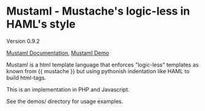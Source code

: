 Mustaml - Mustache's logic-less in HAML's style
===============================================

Version 0.9.2

[Mustaml Documentation](http://bernhardhaeussner.de/odd/mustaml "Mustaml"), [Mustaml Demo](http://bernhardhaeussner.de/odd/mustaml/demo.html "Mustaml Live JS Demo")

Mustaml is a html template language that enforces "logic-less" templates as known from {{ mustache }} but using pythonish indentation like HAML to build html-tags. 

This is an implementation in PHP and Javascript. 

See the demos/ directory for usage examples. 